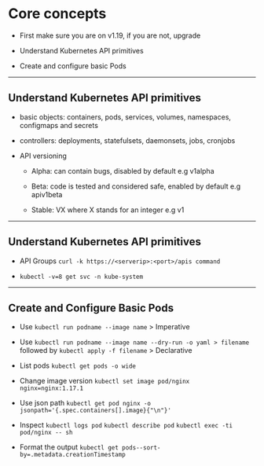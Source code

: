 # Core concepts

- First make sure you are on v1.19, if you are not, upgrade

- Understand Kubernetes API primitives

- Create and configure basic Pods

---

## Understand Kubernetes API primitives

- basic objects: containers, pods, services, volumes, namespaces, configmaps and secrets
 
- controllers: deployments, statefulsets, daemonsets, jobs, cronjobs

- API versioning

  - Alpha: can contain bugs, disabled by default e.g v1alpha

  - Beta: code is tested and considered safe, enabled by default e.g apiv1beta

  - Stable: VX where X stands for an integer e.g v1



---

## Understand Kubernetes API primitives

- API Groups `curl -k https://<serverip>:<port>/apis command`

- `kubectl -v=8 get svc -n kube-system`


---

## Create and Configure Basic Pods

- Use `kubectl run podname --image name` > Imperative

- Use `kubectl run podname --image name --dry-run -o yaml > filename` followed by `kubectl apply -f filename` > Declarative

- List pods `kubectl get pods -o wide`

- Change image version `kubectl set image pod/nginx nginx=nginx:1.17.1`

- Use json path `kubectl get pod nginx -o jsonpath='{.spec.containers[].image}{"\n"}'`

- Inspect `kubectl logs pod` `kubectl describe pod` `kubectl exec -ti pod/nginx -- sh`

- Format the output `kubectl get pods--sort-by=.metadata.creationTimestamp`





